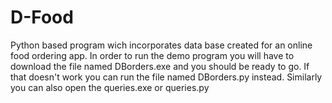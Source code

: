 # D-Food
Python based program wich incorporates data base created for an online food ordering app. In order to run the demo program you will have to download the file named DBorders.exe and you should be ready to go. If that doesn't work you can run the file named DBorders.py instead. Similarly you can also open the queries.exe or queries.py
